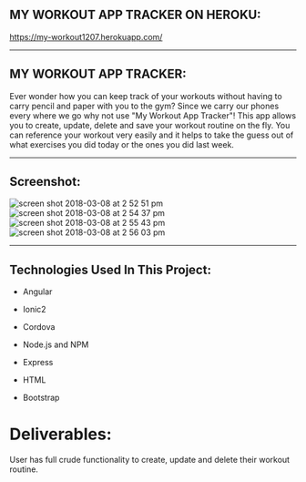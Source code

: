  ## MY WORKOUT APP TRACKER ON HEROKU:
 
 https://my-workout1207.herokuapp.com/
 
 ___
 
 ## MY WORKOUT APP TRACKER:
  
 Ever wonder how you can keep track of your workouts without having to carry pencil and paper with you to the gym? Since we carry our phones every where we go why not use "My Workout App Tracker"! This app allows you to create, update, delete and save your workout routine on the fly. You can reference your workout very easily and it helps to take the guess out of what exercises you did today or the ones you did last week.
 
 ___
 
 ## Screenshot:
 ![screen shot 2018-03-08 at 2 52 51 pm](https://user-images.githubusercontent.com/26726476/37175043-491f982a-22e6-11e8-8464-aae1c4bc3024.png)
![screen shot 2018-03-08 at 2 54 37 pm](https://user-images.githubusercontent.com/26726476/37175045-4bcdbfca-22e6-11e8-9c4d-20201ad9d062.png)
 ![screen shot 2018-03-08 at 2 55 43 pm](https://user-images.githubusercontent.com/26726476/37175046-4e5a6dec-22e6-11e8-83e5-c215c8eb96b8.png) 
![screen shot 2018-03-08 at 2 56 03 pm](https://user-images.githubusercontent.com/26726476/37175050-52fb8e62-22e6-11e8-9715-13883dd48d8f.png)

 ___
 
 
 ## Technologies Used In This Project:
 
 * Angular
 
 * Ionic2
 
 * Cordova
 
 * Node.js and NPM
 
 * Express
 
 * HTML
 
 * Bootstrap
 
 
 
# Deliverables:

User has full crude functionality to create, update and delete their workout routine.


 
  
  
  
